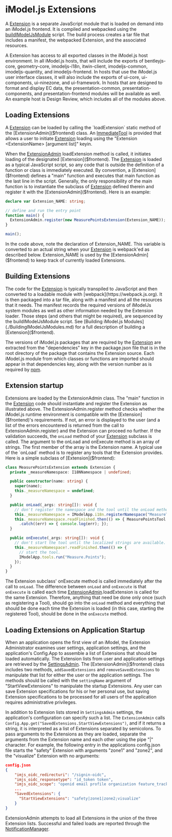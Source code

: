 # iModel.js Extensions

A [Extension]($frontend) is a separate JavaScript module that is loaded on demand into an iModel.js frontend.  It is compiled and webpacked using the [buildIModelJsModule](./BuildingIModelJsModules.md) script. The build process creates a tar file that includes a manifest, the webpacked Extension, and the associated resources.

A Extension has access to all exported classes in the iModel.js host environment. In all iModel.js hosts, that will include the exports of bentleyjs-core, geometry-core, imodeljs-i18n, itwin-client, imodeljs-common, imodeljs-quantity, and imodeljs-frontend. In hosts that use the iModel.js user interface classes, it will also include the exports of ui-core, ui-components, ui-ninezone, and ui-framework. In hosts that are designed to format and display EC data, the presentation-common, presentation-components, and presentation-frontend modules will be available as well. An example host is Design Review, which includes all of the modules above.

## Loading Extensions

A [Extension]($frontend) can be loaded by calling the `loadExtension` static method of the [ExtensionAdmin]($frontend) class. An [ImmediateTool](./Tools.md#immediate-tools) is provided that allows a user to initiate [Extension]($frontend) loading using the "Extension \<ExtensionName\> [argument list]" keyin.

When the [ExtensionAdmin]($frontend) loadExtension method is called, it initiates loading of the designated [Extension]($frontend). The [Extension]($frontend) is loaded as a typical JavaScript script, so any code that is outside the definition of a function or class is immediately executed. By convention, a [Extension]($frontend) defines a "main" function and executes that main function as the last line in the script. Generally, the only responsibility of the main function is to instantiate the subclass of [Extension]($frontend) defined therein and register it with the [ExtensionAdmin]($frontend). Here is an example:

```ts
declare var Extension_NAME: string;

// define and run the entry point
function main() {
  ExtensionAdmin.register(new MeasurePointsExtension(Extension_NAME));
}

main();
```

In the code above, note the declaration of Extension_NAME. This variable is converted to an actual string when your [Extension]($frontend) is webpack'ed as described below. Extension_NAME is used by the [ExtensionAdmin]($frontend) to keep track of currently loaded Extensions.

## Building Extensions

The code for the [Extension]($frontend) is typically transpiled to JavaScript and then converted to a loadable module with [webpack](https://webpack.js.org). It is then packaged into a tar file, along with a manifest and all the resources that it needs. The manifest records the required versions of iModelJs system modules as well as other information needed by the Extension loader. Those steps (and others that might be required), are sequenced by the buildIModelJsModule script. See [Building iModel.js Modules](./BuildingIModelJsModules.md) for a full description of building a [Extension]($frontend).

The versions of iModel.js packages that are required by the [Extension]($frontend) are extracted from the "dependencies" key in the package.json file that is in the root directory of the package that contains the Extension source. Each iModel.js module from which classes or functions are imported should appear in that dependencies key, along with the version number as is required by [npm](https://docs.npmjs.org).

## Extension startup

Extensions are loaded by the ExtensionAdmin class. The "main" function in the [Extension]($frontend) code should instantiate and register the Extension as illustrated above. The ExtensionAdmin.register method checks whether the iModel.js runtime environment is compatible with the [Extension]($frontend)'s requirements. If not, an error is displayed to the user (and a list of the errors encountered is returned from the call to ExtensionAdmin.register) and the Extension can proceed no further. If the validation succeeds, the `onLoad` method of your [Extension]($frontend) subclass is called. The argument to the onLoad and onExecute method is an array of strings. The first member of the array is the Extension name. A typical use of the `onLoad` method is to register any tools that the Extension provides. Here is a simple subclass of [Extension]($frontend):

```ts
class MeasurePointsExtension extends Extension {
  private _measureNamespace: I18NNamespace | undefined;

  public constructor(name: string) {
    super(name);
    this._measureNamespace = undefined;
  }

  public onLoad(_args: string[]): void {
    // don't register the namespace and the tool until the onLoad method. That's called after we know the versions of the modules required are good.
    this._measureNamespace = IModelApp.i18n.registerNamespace("MeasureTool");
    this._measureNamespace.readFinished.then(() => { MeasurePointsTool.register(this._measureNamespace); })
      .catch((err) => { console.log(err); });
  }

  public onExecute(_args: string[]): void {
    // don't start the tool until the localized strings are available.
    this._measureNamespace!.readFinished.then(() => {
      // start the tool.
      IModelApp.tools.run("Measure.Points");
    });
  }
}
```

The Extension subclass' onExecute method is called immediately after the call to `onLoad`. The difference between `onLoad` and `onExecute` is that `onExecute` is called each time [ExtensionAdmin]($frontend).loadExtension is called for the same Extension. Therefore, anything that need be done only once (such as registering a Tool), should go into the `onLoad` method and everything that should be done each time the Extension is loaded (in this case, starting the registered Tool), should be done in the `onExecute` method.

## Loading Extensions on Application Startup

When an application opens the first view of an iModel, the Extension Administrator examines user settings, application settings, and the application's Config.App to assemble a list of Extensions that should be loaded automatically. The Extension lists from user and application settings are retrieved by the [SettingsAdmin]($product-settings-client). The [ExtensionAdmin]($frontend) class includes two methods, ```addSavedExtensions``` and ```removeSavedExtensions``` to manipulate that list for either the user or the application settings. The methods should be called with the ```settingName``` argument of "StartViewExtensions" to manipulate the startup Extensions. Any user can save Extension specifications for his or her personal use, but saving Extension specifications to be processed for all users of the application requires administrative privileges.

In addition to Extension lists stored in ```SettingsAdmin``` settings, the application's configuration can specify such a list. The ```ExtensionAdmin``` calls ```Config.App.get("SavedExtensions.StartViewExtensions")```, and if it returns a string, it is interpreted as a list of Extensions separated by semicolons. To pass arguments  to the Extensions as they are loaded, separate the arguments from the Extension name and each other using the pipe "|" character. For example, the following entry in the applications config.json file starts the "safety" Extension with arguments "zone1" and "zone2", and the "visualize" Extension with no arguments:

```json
config.json
{
    "imjs_oidc_redirecturi": "/signin-oidc",
    "imjs_oidc_responsetype": "id_token token",
    "imjs_oidc_scope": "openid email profile organization feature_tracking imodelhub context-registry-service imodeljs-router reality-data:read product-settings-service",
    ...
    "SavedExtensions": {
      "StartViewExtensions": "safety|zone1|zone2;visualize"
    }
}
```

ExtensionAdmin attempts to load all Extensions in the union of the three Extension lists. Successful and failed loads are reported through the [NotificationManager]($frontend).
